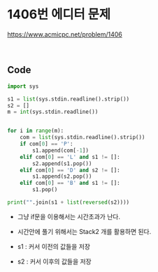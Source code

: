 # 1406번 에디터 문제

https://www.acmicpc.net/problem/1406

<br>

## Code

```python
import sys

s1 = list(sys.stdin.readline().strip())
s2 = []
m = int(sys.stdin.readline())


for i in range(m):
    com = list(sys.stdin.readline().strip())
    if com[0] == 'P':
        s1.append(com[-1])
    elif com[0] == 'L' and s1 != []:
        s2.append(s1.pop())
    elif com[0] == 'D' and s2 != []:
        s1.append(s2.pop())
    elif com[0] == 'B' and s1 != []:
        s1.pop()

print("".join(s1 + list(reversed(s2))))
```

- 그냥 if문을 이용해서는 시간초과가 난다.

- 시간안에 풀기 위해서는 Stack2 개를 활용하면 된다.

- s1 : 커서 이전의 값들을 저장

- s2 : 커서 이후의 값들을 저장
